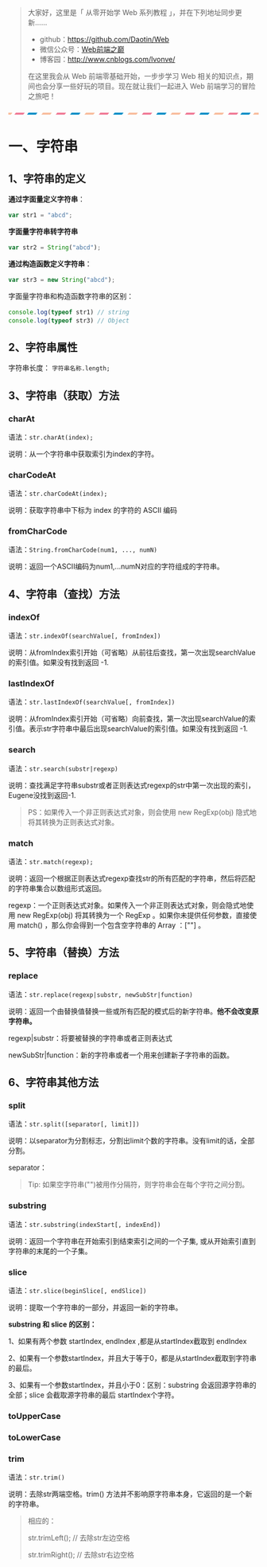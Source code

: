 >大家好，这里是「 从零开始学 Web 系列教程 」，并在下列地址同步更新......
>
> - github：https://github.com/Daotin/Web
> - 微信公众号：[Web前端之巅](https://github.com/Daotin/pic/raw/master/wx.jpg)
> - 博客园：http://www.cnblogs.com/lvonve/
>
> 在这里我会从 Web 前端零基础开始，一步步学习 Web 相关的知识点，期间也会分享一些好玩的项目。现在就让我们一起进入 Web 前端学习的冒险之旅吧！

![](https://github.com/Daotin/pic/raw/master/fgx.png)



# 一、字符串

## 1、字符串的定义

**通过字面量定义字符串**： 

```js
var str1 = "abcd";
```

**字面量字符串转字符串**

```js
var str2 = String("abcd");
```

**通过构造函数定义字符串**： 

```js
var str3 = new String("abcd"); 
```



字面量字符串和构造函数字符串的区别：

```js
console.log(typeof str1) // string
console.log(typeof str3) // Object
```








## 2、字符串属性

字符串长度： `字符串名称.length; `



 

## 3、字符串（获取）方法

### charAt

语法：`str.charAt(index);`

说明：从一个字符串中获取索引为index的字符。



### charCodeAt

语法：`str.charCodeAt(index);	`

说明：获取字符串中下标为 index 的字符的 ASCII 编码



### fromCharCode

语法：`String.fromCharCode(num1, ..., numN) `

说明：返回一个ASCII编码为num1,...numN对应的字符组成的字符串。





## 4、字符串（查找）方法

### indexOf

语法：`str.indexOf(searchValue[, fromIndex])`

说明：从fromIndex索引开始（可省略）从前往后查找，第一次出现searchValue的索引值。如果没有找到返回 -1.



### lastIndexOf

语法：`str.lastIndexOf(searchValue[, fromIndex])`

说明：从fromIndex索引开始（可省略）向前查找，第一次出现searchValue的索引值。表示str字符串中最后出现searchValue的索引值。如果没有找到返回 -1.



### search

语法：`str.search(substr|regexp)`

说明：查找满足字符串substr或者正则表达式regexp的str中第一次出现的索引，Eugene没找到返回-1.

> PS：如果传入一个非正则表达式对象，则会使用 new RegExp(obj) 隐式地将其转换为正则表达式对象。



### match

语法：`str.match(regexp);`

说明：返回一个根据正则表达式regexp查找str的所有匹配的字符串，然后将匹配的字符串集合以数组形式返回。

regexp：一个正则表达式对象。如果传入一个非正则表达式对象，则会隐式地使用 new RegExp(obj) 将其转换为一个 RegExp 。如果你未提供任何参数，直接使用 match() ，那么你会得到一个包含空字符串的 Array ：[""] 。





## 5、字符串（替换）方法

### replace

语法：`str.replace(regexp|substr, newSubStr|function)`

说明：返回一个由替换值替换一些或所有匹配的模式后的新字符串。**他不会改变原字符串。**

regexp|substr：将要被替换的字符串或者正则表达式

newSubStr|function：新的字符串或者一个用来创建新子字符串的函数。





## 6、字符串其他方法

### split

语法：`str.split([separator[, limit]])`

说明：以separator为分割标志，分割出limit个数的字符串。没有limit的话，全部分割。

separator：

> Tip: 如果空字符串("")被用作分隔符，则字符串会在每个字符之间分割。





### substring

语法：`str.substring(indexStart[, indexEnd])`

说明：返回一个字符串在开始索引到结束索引之间的一个子集, 或从开始索引直到字符串的末尾的一个子集。



### slice

语法：`str.slice(beginSlice[, endSlice])`

说明：提取一个字符串的一部分，并返回一新的字符串。





**substring 和 slice 的区别：**

1、如果有两个参数 startIndex, endIndex ,都是从startIndex截取到 endIndex 

2、如果有一个参数startIndex，并且大于等于0，都是从startIndex截取到字符串的最后。

3、如果有一个参数startIndex，并且小于0：区别：substring 会返回源字符串的全部；slice 会截取源字符串的最后 startIndex个字符。



### toUpperCase

### toLowerCase



### trim

语法：`str.trim()`

说明：去除str两端空格。trim() 方法并不影响原字符串本身，它返回的是一个新的字符串。

> 相应的：
>
> str.trimLeft(); // 去除str左边空格
>
> str.trimRight(); // 去除str右边空格